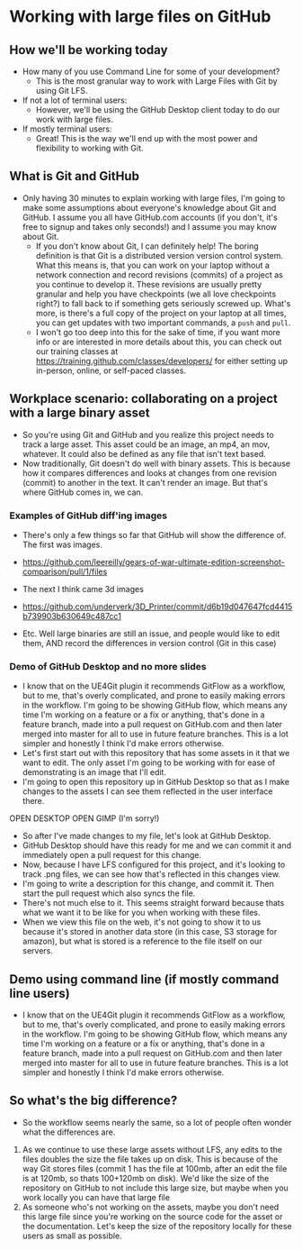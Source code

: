 # Working with large files on GitHub

## How we'll be working today
- How many of you use Command Line for some of your development?
  - This is the most granular way to work with Large Files with Git by using Git LFS.
- If not a lot of terminal users:
  - However, we'll be using the GitHub Desktop client today to do our work with large files.
- If mostly terminal users:
  - Great! This is the way we'll end up with the most power and flexibility to working with Git.

## What is Git and GitHub
- Only having 30 minutes to explain working with large files, I'm going to make some assumptions about everyone's knowledge about Git and GitHub. I assume you all have GitHub.com accounts (if you don't, it's free to signup and takes only seconds!) and I assume you may know about Git.
  - If you don't know about Git, I can definitely help! The boring definition is that Git is a distributed version version control system. What this means is, that you can work on your laptop without a network connection and record revisions (commits) of a project as you continue to develop it. These revisions are usually pretty granular and help you have checkpoints (we all love checkpoints right?) to fall back to if something gets seriously screwed up. What's more, is there's a full copy of the project on your laptop at all times, you can get updates with two important commands, a `push` and `pull`.
  - I won't go too deep into this for the sake of time, if you want more info or are interested in more details about this, you can check out our training classes at https://training.github.com/classes/developers/ for either setting up in-person, online, or self-paced classes.

## Workplace scenario: collaborating on a project with a large binary asset
- So you're using Git and GitHub and you realize this project needs to track a large asset. This asset could be an image, an mp4, an mov, whatever. It could also be defined as any file that isn't text based.
- Now traditionally, Git doesn't do well with binary assets. This is because how it compares differences and looks at changes from one revision (commit) to another in the text. It can't render an image. But that's where GitHub comes in, we can.

### Examples of GitHub diff'ing images
- There's only a few things so far that GitHub will show the difference of. The first was images.

-  https://github.com/leereilly/gears-of-war-ultimate-edition-screenshot-comparison/pull/1/files

- The next I think came 3d images

- https://github.com/underverk/3D_Printer/commit/d6b19d047647fcd4415b739903b630649c487cc1

- Etc. Well large binaries are still an issue, and people would like to edit them, AND record the differences in version control (Git in this case)

### Demo of GitHub Desktop and no more slides
- I know that on the UE4Git plugin it recommends GitFlow as a workflow, but to me, that's overly complicated, and prone to easily making errors in the workflow. I'm going to be showing GitHub flow, which means any time I'm working on a feature or a fix or anything, that's done in a feature branch, made into a pull request on GitHub.com and then later merged into master for all to use in future feature branches. This is a lot simpler and honestly I think I'd make errors otherwise.
- Let's first start out with this repository that has some assets in it that we want to edit. The only asset I'm going to be working with for ease of demonstrating is an image that I'll edit.
- I'm going to open this repository up in GitHub Desktop so that as I make changes to the assets I can see them reflected in the user interface there.

OPEN DESKTOP
OPEN GIMP (I'm sorry!)

- So after I've made changes to my file, let's look at GitHub Desktop.
- GitHub Desktop should have this ready for me and we can commit it and immediately open a pull request for this change.
- Now, because I have LFS configured for this project, and it's looking to track .png files, we can see how that's reflected in this changes view.
- I'm going to write a description for this change, and commit it. Then start the pull request which also syncs the file.
- There's not much else to it. This seems straight forward because thats what we want it to be like for you when working with these files.
- When we view this file on the web, it's not going to show it to us because it's stored in another data store (in this case, S3 storage for amazon), but what is stored is a reference to the file itself on our servers.

## Demo using command line (if mostly command line users)
- I know that on the UE4Git plugin it recommends GitFlow as a workflow, but to me, that's overly complicated, and prone to easily making errors in the workflow. I'm going to be showing GitHub flow, which means any time I'm working on a feature or a fix or anything, that's done in a feature branch, made into a pull request on GitHub.com and then later merged into master for all to use in future feature branches. This is a lot simpler and honestly I think I'd make errors otherwise.

## So what's the big difference?
- So the workflow seems nearly the same, so a lot of people often wonder what the differences are.

1. As we continue to use these large assets without LFS, any edits to the files doubles the size the file takes up on disk. This is because of the way Git stores files (commit 1 has the file at 100mb, after an edit the file is at 120mb, so thats 100+120mb on disk). We'd like the size of the repository on GitHub to not include this large size, but maybe when you work locally you can have that large file
2. As someone who's not working on the assets, maybe you don't need this large file since you're working on the source code for the asset or the documentation. Let's keep the size of the repository locally for these users as small as possible.

